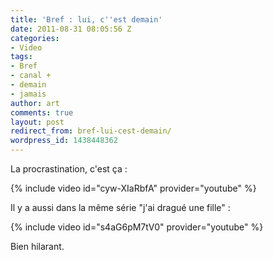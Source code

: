 ```yaml
---
title: 'Bref : lui, c''est demain'
date: 2011-08-31 08:05:56 Z
categories:
- Video
tags:
- Bref
- canal +
- demain
- jamais
author: art
comments: true
layout: post
redirect_from: bref-lui-cest-demain/
wordpress_id: 1438448362
---
```


La procrastination, c'est ça :

{% include video id="cyw-XIaRbfA" provider="youtube" %}


Il y a aussi dans la même série "j'ai dragué une fille" :

{% include video id="s4aG6pM7tV0" provider="youtube" %}


Bien hilarant.
